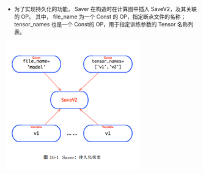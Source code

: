 * 为了实现持久化的功能， Saver 在构造时在计算图中插入 SaveV2，及其关联的 OP。
其中， file_name 为一个 Const 的 OP，指定断点文件的名称； tensor_names 也是一个 Const的 OP，用于指定训练参数的 Tensor 名称列表。

![tensorflow_train_model_saver_持久化模型](readme/07.321-持久化模型.png)
